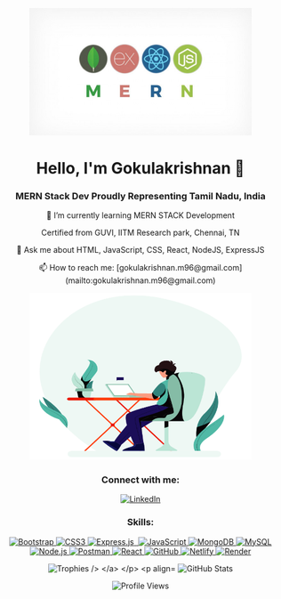 <p align="center">
  <img src="mern.jpg" alt="MERN"  width="400" />
</p>

<h1 align="center">Hello, I'm Gokulakrishnan 👋</h1>
<h3 align="center">MERN Stack Dev Proudly Representing Tamil Nadu, India</h3>

<div align="center">
  <p>🌱 I’m currently learning MERN STACK Development</p>
  <p>Certified from GUVI, IITM Research park, Chennai, TN</p>
  <p>💬 Ask me about HTML, JavaScript, CSS, React, NodeJS, ExpressJS</p>
  <p>📫 How to reach me: [gokulakrishnan.m96@gmail.com](mailto:gokulakrishnan.m96@gmail.com)</p>
</div>

<p align="center">
  <img src="git re.gif" alt="Your GIF" width="400" height="300" />
</p>

<h3 align="center">Connect with me:</h3>
<p align="center">
  <a href="https://linkedin.com/in/gokulakrishnan-m-b05413288" target="blank">
    <img src="https://raw.githubusercontent.com/rahuldkjain/github-profile-readme-generator/master/src/images/icons/Social/linked-in-alt.svg" alt="LinkedIn" height="30" width="40" />
  </a>
</p>

<h3 align="center">Skills:</h3>

<div align="center">
  <a href="https://getbootstrap.com" target="_blank">
    <img src="https://img.shields.io/badge/Bootstrap-5.0-purple?style=for-the-badge&logo=bootstrap" alt="Bootstrap" />
  </a>
  <a href="https://www.w3schools.com/css/" target="_blank">
    <img src="https://img.shields.io/badge/CSS3-blue?style=for-the-badge&logo=css3" alt="CSS3" />
  </a>
  <a href="https://expressjs.com" target="_blank">
    <img src="https://img.shields.io/badge/Express.js-lightgrey?style=for-the-badge&logo=express" alt="Express.js" />
  </a>
  <a href="https://www.w3.org/html/" target="_blank">
    <img src="https://img.shields.io/badge/HTML5-orange?style=for-the-badge&logo=html5" alt "HTML5" />
  </a>
  <a href="https://developer.mozilla.org/en-US/docs/Web/JavaScript" target="_blank">
    <img src="https://img.shields.io/badge/JavaScript-yellow?style=for-the-badge&logo=javascript" alt="JavaScript" />
  </a>
  <a href="https://www.mongodb.com/" target="_blank">
    <img src="https://img.shields.io/badge/MongoDB-success?style=for-the-badge&logo=mongodb" alt="MongoDB" />
  </a>
  <a href="https://www.mysql.com/" target="_blank">
    <img src="https://img.shields.io/badge/MySQL-blueviolet?style=for-the-badge&logo=mysql" alt="MySQL" />
  </a>
  <a href="https://nodejs.org" target="_blank">
    <img src="https://img.shields.io/badge/Node.js-green?style=for-the-badge&logo=node.js" alt="Node.js" />
  </a>
  <a href="https://postman.com" target="_blank">
    <img src="https://img.shields.io/badge/Postman-red?style=for-the-badge&logo=postman" alt="Postman" />
  </a>
  <a href="https://reactjs.org/" target="_blank">
    <img src="https://img.shields.io/badge/React-blue?style=for-the-badge&logo=react" alt="React" />
  </a>
  <a href="https://github.com" target="_blank">
    <img src="https://img.shields.io/badge/GitHub-black?style=for-the-badge&logo=github" alt="GitHub" />
  </a>
  <a href="https://www.netlify.com" target="_blank">
    <img src="https://img.shields.io/badge/Netlify-blue?style=for-the-badge&logo=netlify" alt="Netlify" />
  </a>
  <a href="https://render.com" target="_blank">
    <img src="https://img.shields.io/badge/Render-black?style=for-the-badge&logo=render" alt="Render" />
  </a>
</div>

<p align="center">
  <a href="https://github.com/ryo-ma/github-profile-trophy" style="text-decoration: none;">
    <img src="https://github-profile-trophy.vercel.app/?username=gokul-96&theme=gruvbox&column=6" alt="Trophies  />
  </a>
</p>

<p align="center">
  <img src="https://github-readme-stats.vercel.app/api?username=gokul-96&show_icons=true&count_private=true&theme=radical" alt="GitHub Stats" width="300" height="300" />
</p>

<p align="center">
  <img src="https://komarev.com/ghpvc/?username=gokul-96&label=Profile%20Views&color=0e75b6&style=flat" alt="Profile Views" />
</p>


